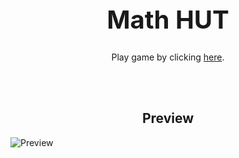 <h1 style="font-size:40px;" align="center"> Math HUT </h1>

<p align = "center">Play game by clicking <a href = "https://hammad-001.github.io/Math-HUT/">here</a>.</p>

<br>
<br>
<h2 align = "center">Preview</h2>


![Preview](Readme/Demo.gif)
